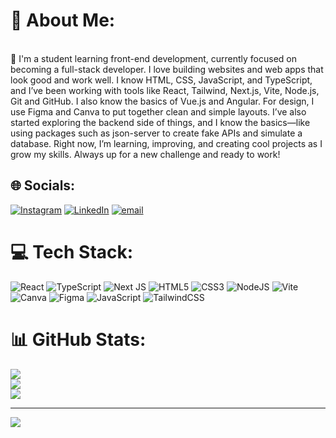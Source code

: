 # 💫 About Me:
<br>🌱 I'm a student learning front-end development, currently focused on becoming a full-stack developer. I love building websites and web apps that look good and work well.
        I know HTML, CSS, JavaScript, and TypeScript, and I’ve been working with tools like React, Tailwind, Next.js, Vite, Node.js, Git and GitHub. I also know the basics of Vue.js and Angular.
        For design, I use Figma and Canva to put together clean and simple layouts.
        I’ve also started exploring the backend side of things, and I know the basics—like using packages such as json-server to create fake APIs and simulate a database.
        Right now, I’m learning, improving, and creating cool projects as I grow my skills. Always up for a new challenge and ready to work!<br>


## 🌐 Socials:
[![Instagram](https://img.shields.io/badge/Instagram-%23E4405F.svg?logo=Instagram&logoColor=white)](https://instagram.com/@lusket.s) [![LinkedIn](https://img.shields.io/badge/LinkedIn-%230077B5.svg?logo=linkedin&logoColor=white)](https://linkedin.com/in/devlusket) [![email](https://img.shields.io/badge/Email-D14836?logo=gmail&logoColor=white)](mailto:tsuunakage@gmail.com) 

# 💻 Tech Stack:
![React](https://img.shields.io/badge/react-%2320232a.svg?style=for-the-badge&logo=react&logoColor=%2361DAFB) ![TypeScript](https://img.shields.io/badge/typescript-%23007ACC.svg?style=for-the-badge&logo=typescript&logoColor=white) ![Next JS](https://img.shields.io/badge/Next-black?style=for-the-badge&logo=next.js&logoColor=white) ![HTML5](https://img.shields.io/badge/html5-%23E34F26.svg?style=for-the-badge&logo=html5&logoColor=white) ![CSS3](https://img.shields.io/badge/css3-%231572B6.svg?style=for-the-badge&logo=css3&logoColor=white) ![NodeJS](https://img.shields.io/badge/node.js-6DA55F?style=for-the-badge&logo=node.js&logoColor=white) ![Vite](https://img.shields.io/badge/vite-%23646CFF.svg?style=for-the-badge&logo=vite&logoColor=white) ![Canva](https://img.shields.io/badge/Canva-%2300C4CC.svg?style=for-the-badge&logo=Canva&logoColor=white) ![Figma](https://img.shields.io/badge/figma-%23F24E1E.svg?style=for-the-badge&logo=figma&logoColor=white) ![JavaScript](https://img.shields.io/badge/javascript-%23323330.svg?style=for-the-badge&logo=javascript&logoColor=%23F7DF1E) ![TailwindCSS](https://img.shields.io/badge/tailwindcss-%2338B2AC.svg?style=for-the-badge&logo=tailwind-css&logoColor=white)
# 📊 GitHub Stats:
![](https://github-readme-stats.vercel.app/api?username=Devlusket&theme=tokyonight&hide_border=true&include_all_commits=false&count_private=false)<br/>
![](https://nirzak-streak-stats.vercel.app/?user=Devlusket&theme=tokyonight&hide_border=true)<br/>
![](https://github-readme-stats.vercel.app/api/top-langs/?username=Devlusket&theme=tokyonight&hide_border=true&include_all_commits=false&count_private=false&layout=compact)

---
[![](https://visitcount.itsvg.in/api?id=Devlusket&icon=0&color=0)](https://visitcount.itsvg.in)

<!-- Proudly created with GPRM ( https://gprm.itsvg.in ) -->

